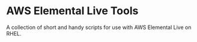 # AWS Elemental Live Tools
A collection of short and handy scripts for use with AWS Elemental Live on RHEL.
